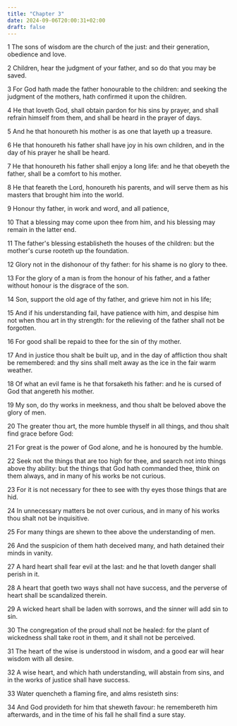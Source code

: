 ```yaml
---
title: "Chapter 3"
date: 2024-09-06T20:00:31+02:00
draft: false
---
```



1 The sons of wisdom are the church of the just: and their generation, obedience and love.

2 Children, hear the judgment of your father, and so do that you may be saved.

3 For God hath made the father honourable to the children: and seeking the judgment of the mothers, hath confirmed it upon the children.

4 He that loveth God, shall obtain pardon for his sins by prayer, and shall refrain himself from them, and shall be heard in the prayer of days.

5 And he that honoureth his mother is as one that layeth up a treasure.

6 He that honoureth his father shall have joy in his own children, and in the day of his prayer he shall be heard.

7 He that honoureth his father shall enjoy a long life: and he that obeyeth the father, shall be a comfort to his mother.

8 He that feareth the Lord, honoureth his parents, and will serve them as his masters that brought him into the world.

9 Honour thy father, in work and word, and all patience,

10 That a blessing may come upon thee from him, and his blessing may remain in the latter end.

11 The father's blessing establisheth the houses of the children: but the mother's curse rooteth up the foundation.

12 Glory not in the dishonour of thy father: for his shame is no glory to thee.

13 For the glory of a man is from the honour of his father, and a father without honour is the disgrace of the son.

14 Son, support the old age of thy father, and grieve him not in his life;

15 And if his understanding fail, have patience with him, and despise him not when thou art in thy strength: for the relieving of the father shall not be forgotten.

16 For good shall be repaid to thee for the sin of thy mother.

17 And in justice thou shalt be built up, and in the day of affliction thou shalt be remembered: and thy sins shall melt away as the ice in the fair warm weather.

18 Of what an evil fame is he that forsaketh his father: and he is cursed of God that angereth his mother.

19 My son, do thy works in meekness, and thou shalt be beloved above the glory of men.

20 The greater thou art, the more humble thyself in all things, and thou shalt find grace before God:

21 For great is the power of God alone, and he is honoured by the humble.

22 Seek not the things that are too high for thee, and search not into things above thy ability: but the things that God hath commanded thee, think on them always, and in many of his works be not curious.

23 For it is not necessary for thee to see with thy eyes those things that are hid.

24 In unnecessary matters be not over curious, and in many of his works thou shalt not be inquisitive.

25 For many things are shewn to thee above the understanding of men.

26 And the suspicion of them hath deceived many, and hath detained their minds in vanity.

27 A hard heart shall fear evil at the last: and he that loveth danger shall perish in it.

28 A heart that goeth two ways shall not have success, and the perverse of heart shall be scandalized therein.

29 A wicked heart shall be laden with sorrows, and the sinner will add sin to sin.

30 The congregation of the proud shall not be healed: for the plant of wickedness shall take root in them, and it shall not be perceived.

31 The heart of the wise is understood in wisdom, and a good ear will hear wisdom with all desire.

32 A wise heart, and which hath understanding, will abstain from sins, and in the works of justice shall have success.

33 Water quencheth a flaming fire, and alms resisteth sins:

34 And God provideth for him that sheweth favour: he remembereth him afterwards, and in the time of his fall he shall find a sure stay.

